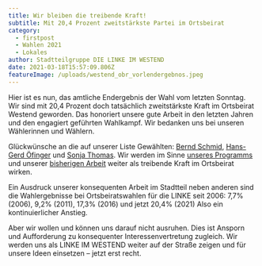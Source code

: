 ```yaml
---
title: Wir bleiben die treibende Kraft!
subtitle: Mit 20,4 Prozent zweitstärkste Partei im Ortsbeirat
category:
  - firstpost
  - Wahlen 2021
  - Lokales
author: Stadtteilgruppe DIE LINKE IM WESTEND
date: 2021-03-18T15:57:09.806Z
featureImage: /uploads/westend_obr_vorlendergebnos.jpeg
---
```

Hier ist es nun, das amtliche Endergebnis der Wahl vom letzten Sonntag. Wir sind mit 20,4 Prozent doch tatsächlich zweitstärkste Kraft im Ortsbeirat Westend geworden. Das honoriert unsere gute Arbeit in den letzten Jahren und den engagiert geführten Wahlkampf. Wir bedanken uns bei unseren Wählerinnen und Wählern. 

Glückwünsche an die auf unserer Liste Gewählten: [Bernd Schmid](https://www.linke-im-westend.de/members/bernd-schmid), [Hans-Gerd Öfinger](https://www.linke-im-westend.de/members/hans-gerd-oefinge) und [Sonja Thomas](https://www.linke-im-westend.de/members/sonja-thomas). Wir werden im Sinne [unseres Programms](https://www.linke-im-westend.de/programm-2021) und unserer [bisherigen Arbeit](https://www.linke-im-westend.de/bilanz-2016-21) weiter als treibende Kraft im Ortsbeirat wirken. 

Ein Ausdruck unserer konsequenten Arbeit im Stadtteil neben anderen sind die  Wahlergebnisse bei Ortsbeiratswahlen für die LINKE seit 2006: 7,7% (2006), 9,2% (2011), 17,3% (2016) und jetzt 20,4% (2021) Also ein kontinuierlicher Anstieg. 

Aber wir wollen und können uns darauf nicht ausruhen. Dies ist Ansporn und Aufforderung zu konsequenter Interessenvertretung zugleich. Wir werden uns als LINKE IM WESTEND weiter auf der Straße zeigen und für unsere Ideen einsetzen – jetzt erst recht.